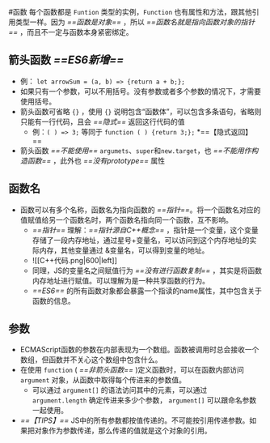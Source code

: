 #函数
每个函数都是 `Funtion` 类型的实例，`Function` 也有属性和方法，跟其他引用类型一样。因为 *==函数是对象==* ，所以 *==函数名就是指向函数对象的指针==* ，而且不一定与函数本身紧密绑定。

## 箭头函数 *==ES6新增==*
- 例： `let arrowSum = (a, b) => {return a + b;};`
- 如果只有一个参数，可以不用括号。没有参数或者多个参数的情况下，才需要使用括号。
- 箭头函数可省略 `{}` ，使用 `{}` 说明包含“函数体”，可以包含多条语句，省略则只能有一行代码，且会 *==隐式==* 返回这行代码的值
     - 例：`( ) => 3;` 等同于 `function ( ) {return 3;};`  *==【隐式返回】 ==
- 箭头函数 *==不能使用==* `argumets`、`super`和`new.target`，也 *==不能用作构造函数==* ，此外也 *==没有prototype==* 属性

## 函数名
- 函数可以有多个名称，函数名为指向函数的 *==指针==*。将一个函数名对应的值赋值给另一个函数名时，两个函数名指向同一个函数，互不影响。
     - *==指针==* 理解：*==指针源自C++概念==* ，指针是一个变量，这个变量存储了一段内存地址，通过星号+变量名，可以访问到这个内存地址的实际内存，其他变量通过 &变量名，可以得到变量的地址。
     - ![[C++代码.png|600|left]]
     - 同理，JS的变量名之间赋值行为 *==没有进行函数复制==* ，其实是将函数内存地址进行赋值。可以理解为是一种共享函数的行为。
     - *==ES6==* 的所有函数对象都会暴露一个指读的name属性，其中包含关于函数的信息。
       
## 参数
- ECMAScript函数的参数在内部表现为一个数组。函数被调用时总会接收一个数组，但函数并不关心这个数组中包含什么。
- 在使用 `function` ( *==非箭头函数==* )定义函数时，可以在函数内部访问 `argument` 对象，从函数中取得每个传进来的参数值。
     - 可以通过 `argument[]` 的语法访问其中的元素，可以通过 `argument.length` 确定传进来多少个参数， `argument[]` 可以跟命名参数一起使用。
- *==【TIPS】==* JS中的所有参数都按值传递的。不可能按引用传递参数。如果把对象作为参数传递，那么传递的值就是这个对象的引用。

